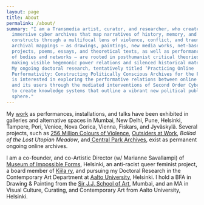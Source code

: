 ```yaml
---
layout: page
title: About
permalink: /about/
summary: "I am a Transmedia artist, curator, and researcher, who creates
  immersive cyber archives that map narratives of history, memory, and identity
  constructs through a multifocal lens of violence, conflict, and trauma. Such
  archival mappings – as drawings, paintings, new media works, net-based
  projects, poems, essays, and theoretical texts, as well as performances both
  of bodies and networks – are rooted in posthumanist critical theories of
  making visible hegemonic power relations and silenced historical materialism.
  My ongoing doctoral research, tentatively titled ‘Practicing Online
  Performativity: Constructing Politically Conscious Archives for the Future’,
  is interested in exploring the performative relations between online archives
  and its users through the mediated interventions of Second Order Cybernetics,
  to create knowledge systems that outline a vibrant new political public
  sphere."
---
```

My [work](https://aliakbarmehta.com/curriculum-vitae) as performances, installations, and talks have been exhibited in galleries and alternative spaces in Mumbai, New Delhi, Pune, Helsinki, Tampere, Pori, Venice, Nova Gorica, Vienna, Fiskars, and Jyväskylä. Several projects, such as [256 Million Colours of Violence](http://www.256millioncoloursofviolence.com/), [Outsiders at Work](https://outsidersatwork.wordpress.com/), *Ballad of the Lost Utopian Meadow*, and[ Central Park Archives](https://www.m-cult.org/index.php/productions/central-park-archives), exist as permanent ongoing online archives.

I am a co-founder, and co-Artistic Director (w/ Marianne Savallampi) of [Museum of Impossible Forms](https://museumofimpossibleforms.org/), Helsinki, an anti-racist queer feminist project, a board member of [Kiila ry](http://kiila.eu/), and pursuing my Doctoral Research in the Contemporary Art Department at [Aalto University](https://www.aalto.fi/), Helsinki. I hold a BFA in Drawing & Painting from the [Sir J.J. School of Art,](http://www.sirjjschoolofart.in/) Mumbai, and an MA in Visual Culture, Curating, and Contemporary Art from Aalto University, Helsinki.